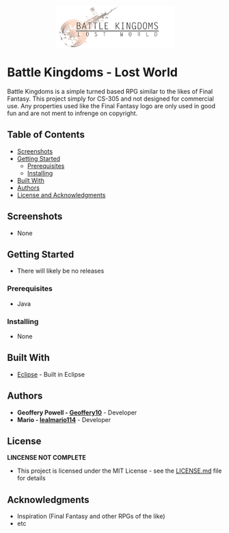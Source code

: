 <p align="center">
<img align="center" width="278" height="100" src="https://github.com/Geoffery10/Battle-Kingdoms-Lost-World/blob/master/images/graphics/Battle%20Kingdoms%20-%20Logo.jpg?raw=true">
</p>

# Battle Kingdoms - Lost World
Battle Kingdoms is a simple turned based RPG similar to the likes of Final Fantasy. This project simply for CS-305 and not designed for commercial use. Any properties used like the Final Fantasy logo are only used in good fun and are not ment to infrenge on copyright.

## Table of Contents
* [Screenshots](https://github.com/Geoffery10/Battle-Kingdoms-Lost-World#screenshots)
* [Getting Started](https://github.com/Geoffery10/Battle-Kingdoms-Lost-World#getting-started)
  * [Prerequisites](https://github.com/Geoffery10/Battle-Kingdoms-Lost-World#prerequisites)
  * [Installing](https://github.com/Geoffery10/Battle-Kingdoms-Lost-World#installing)
* [Built With](https://github.com/Geoffery10/Battle-Kingdoms-Lost-World#built-with)
* [Authors](https://github.com/Geoffery10/Battle-Kingdoms-Lost-World#authors)
* [License and Acknowledgments](https://github.com/Geoffery10/Battle-Kingdoms-Lost-World#license)

## Screenshots
* None

## Getting Started
* There will likely be no releases

### Prerequisites
* Java

### Installing
* None

## Built With

* [Eclipse](https://www.eclipse.org/photon/) - Built in Eclipse

## Authors

* **Geoffery Powell - [Geoffery10](https://github.com/Geoffery10)** - Developer
* **Mario - [lealmario114](https://github.com/lealmario114)** - Developer

## License

**LINCENSE NOT COMPLETE**
* This project is licensed under the MIT License - see the [LICENSE.md](LICENSE.md) file for details

## Acknowledgments

* Inspiration (Final Fantasy and other RPGs of the like)
* etc
